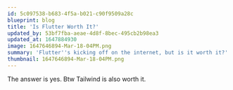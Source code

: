 ```yaml
---
id: 5c097538-b683-4f5a-b021-c90f9509a28c
blueprint: blog
title: 'Is Flutter Worth It?'
updated_by: 53bf7fba-aeae-4d8f-8bec-495cb2b98ea3
updated_at: 1647884930
image: 1647646894-Mar-18-04PM.png
summary: 'Flutter''s kicking off on the internet, but is it worth it?'
thumbnail: 1647646894-Mar-18-04PM.png
---
```

The answer is yes. Btw Tailwind is also worth it.
